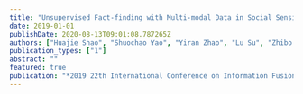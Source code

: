 ```yaml
---
title: "Unsupervised Fact-finding with Multi-modal Data in Social Sensing"
date: 2019-01-01
publishDate: 2020-08-13T09:01:08.787265Z
authors: ["Huajie Shao", "Shuochao Yao", "Yiran Zhao", "Lu Su", "Zhibo Wang", "Dongxin Liu", "Shengzhong Liu", "Lance Kaplan", "Tarek Abdelzaher"]
publication_types: ["1"]
abstract: ""
featured: true
publication: "*2019 22th International Conference on Information Fusion (FUSION)*"
---
```



